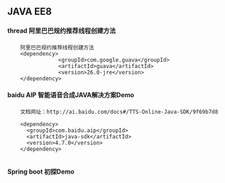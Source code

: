 ## JAVA EE8
#### thread 阿里巴巴规约推荐线程创建方法
```$xslt
    阿里巴巴规约推荐线程创建方法
    <dependency>
                <groupId>com.google.guava</groupId>
                <artifactId>guava</artifactId>
                <version>26.0-jre</version>
    </dependency>
```

#### baidu AIP 智能语音合成JAVA解决方案Demo
```$xslt
    文档网址：http://ai.baidu.com/docs#/TTS-Online-Java-SDK/9f69b7d8
    
    <dependency>
      <groupId>com.baidu.aip</groupId>
      <artifactId>java-sdk</artifactId>
      <version>4.7.0</version>
    </dependency>
    
```
#### Spring boot 初探Demo
